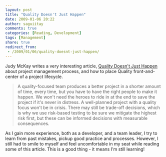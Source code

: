 ```yaml
---
layout: post
title: "Quality Doesn't Just Happen"
date: 2009-01-06 20:22
author: saguiitay
comments: true
categories: [Reading, Development]
tags: [Management]
share: true
redirect_from:
 - /2009/01/06/quality-doesnt-just-happen/
---
```

Judy McKay writes a very interesting article, [Quality Doesn't Just Happen](http://www.cio.com/article/112800/Quality_Doesn_rsquo_t_Just_Happen) 
about project management process, and how to place Quality front-and-center of a project lifecycle.

> A quality-focused team produces a better project in a shorter amount of time, every time, but you have to have the right people to make it happen.
> We won't need the heroes to ride in at the end to save the project if it's never in distress. A well-planned project with a quality focus won't be in crisis. 
> There may still be trade-off decisions, which is why we use risk-based testing to be sure we mitigate the highest risk first, but these can be informed 
> decisions with measurable consequences.

As I gain more experience, both as a developer, and a team leader, I try to learn from past mistakes, pickup good practice and processes. 
However, I still had to smile to myself and feel uncomfortable in my seat while reading some of this article. This is a good thing - it means I'm still learning!



